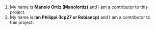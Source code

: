 1) My name is **Manolo Ortiz (Manolortiz)** and I am a contributor to this project. 
2) My name is **Ian Philippi (Icp27 or Robiancp)** and I am a contributor to this project. 
